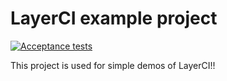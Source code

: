 # LayerCI example project

[![Acceptance tests](https://layerci.com/badge/github/distributed-containers-inc/layerci-example)](https://layerci.com/jobs/github/distributed-containers-inc/layerci-example)

This project is used for simple demos of LayerCI!!

